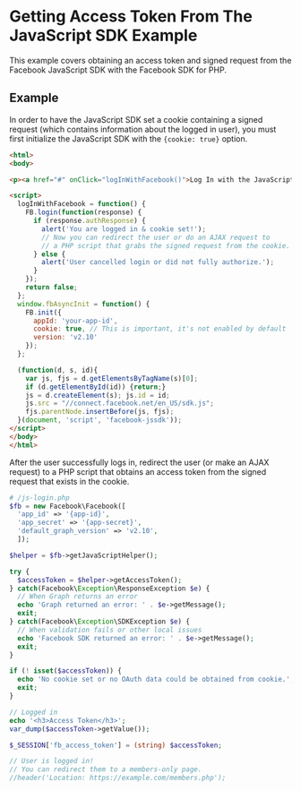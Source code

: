 # Getting Access Token From The JavaScript SDK Example

This example covers obtaining an access token and signed request from the Facebook JavaScript SDK with the Facebook SDK for PHP.

## Example

In order to have the JavaScript SDK set a cookie containing a signed request (which contains information about the logged in user), you must first initialize the JavaScript SDK with the `{cookie: true}` option.

```html
<html>
<body>

<p><a href="#" onClick="logInWithFacebook()">Log In with the JavaScript SDK</a></p>

<script>
  logInWithFacebook = function() {
    FB.login(function(response) {
      if (response.authResponse) {
        alert('You are logged in & cookie set!');
        // Now you can redirect the user or do an AJAX request to
        // a PHP script that grabs the signed request from the cookie.
      } else {
        alert('User cancelled login or did not fully authorize.');
      }
    });
    return false;
  };
  window.fbAsyncInit = function() {
    FB.init({
      appId: 'your-app-id',
      cookie: true, // This is important, it's not enabled by default
      version: 'v2.10'
    });
  };

  (function(d, s, id){
    var js, fjs = d.getElementsByTagName(s)[0];
    if (d.getElementById(id)) {return;}
    js = d.createElement(s); js.id = id;
    js.src = "//connect.facebook.net/en_US/sdk.js";
    fjs.parentNode.insertBefore(js, fjs);
  }(document, 'script', 'facebook-jssdk'));
</script>
</body>
</html>
```

After the user successfully logs in, redirect the user (or make an AJAX request) to a PHP script that obtains an access token from the signed request that exists in the cookie.

```php
# /js-login.php
$fb = new Facebook\Facebook([
  'app_id' => '{app-id}',
  'app_secret' => '{app-secret}',
  'default_graph_version' => 'v2.10',
  ]);

$helper = $fb->getJavaScriptHelper();

try {
  $accessToken = $helper->getAccessToken();
} catch(Facebook\Exception\ResponseException $e) {
  // When Graph returns an error
  echo 'Graph returned an error: ' . $e->getMessage();
  exit;
} catch(Facebook\Exception\SDKException $e) {
  // When validation fails or other local issues
  echo 'Facebook SDK returned an error: ' . $e->getMessage();
  exit;
}

if (! isset($accessToken)) {
  echo 'No cookie set or no OAuth data could be obtained from cookie.';
  exit;
}

// Logged in
echo '<h3>Access Token</h3>';
var_dump($accessToken->getValue());

$_SESSION['fb_access_token'] = (string) $accessToken;

// User is logged in!
// You can redirect them to a members-only page.
//header('Location: https://example.com/members.php');
```
